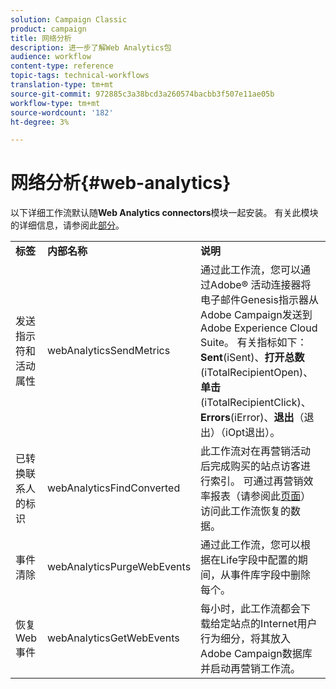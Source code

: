 ```yaml
---
solution: Campaign Classic
product: campaign
title: 网络分析
description: 进一步了解Web Analytics包
audience: workflow
content-type: reference
topic-tags: technical-workflows
translation-type: tm+mt
source-git-commit: 972885c3a38bcd3a260574bacbb3f507e11ae05b
workflow-type: tm+mt
source-wordcount: '182'
ht-degree: 3%

---
```



# 网络分析{#web-analytics}

以下详细工作流默认随&#x200B;**Web Analytics connectors**&#x200B;模块一起安装。 有关此模块的详细信息，请参阅此[部分](../../platform/using/adobe-analytics-data-connector.md)。

<table> 
 <tbody> 
  <tr> 
   <td> <strong>标签</strong><br /> </td> 
   <td> <strong>内部名称</strong><br /> </td> 
   <td> <strong>说明</strong><br /> </td> 
  </tr> 
  <tr> 
   <td> <span class="uicontrol">发送指示符和活动属性</span> <br /> </td> 
   <td> <span class="uicontrol">webAnalyticsSendMetrics</span> <br /> </td> 
   <td> 通过此工作流，您可以通过Adobe® 活动连接器将电子邮件Genesis指示器从Adobe Campaign发送到Adobe Experience Cloud Suite。 有关指标如下：<strong>Sent</strong>(iSent)、<strong>打开总数</strong>(iTotalRecipientOpen)、<strong>单击</strong>(iTotalRecipientClick)、<strong>Errors</strong>(iError)、<strong>退出</strong>（退出）（iOpt退出）。<br /> </td> 
  </tr> 
  <tr> 
   <td> <span class="uicontrol">已转换联系人的标识</span> <br /> </td> 
   <td> <span class="uicontrol">webAnalyticsFindConverted</span> <br /> </td> 
   <td> 此工作流对在再营销活动后完成购买的站点访客进行索引。 可通过<span class="uicontrol">再营销效率报表</span>（请参阅此<a href="../../platform/using/adobe-analytics-data-connector.md#creating-a-re-marketing-campaign">页面</a>）访问此工作流恢复的数据。 <br /> </td> 
  </tr> 
  <tr> 
   <td> <span class="uicontrol">事件清除</span> <br /> </td> 
   <td> <span class="uicontrol">webAnalyticsPurgeWebEvents</span> <br /> </td> 
   <td> 通过此工作流，您可以根据在<span class="uicontrol">Life</span>字段中配置的期间，从事件库字段中删除每个。<br /> </td> 
  </tr> 
  <tr> 
   <td> <span class="uicontrol">恢复Web事件</span> <br /> </td> 
   <td> <span class="uicontrol">webAnalyticsGetWebEvents</span> <br /> </td> 
   <td> 每小时，此工作流都会下载给定站点的Internet用户行为细分，将其放入Adobe Campaign数据库并启动再营销工作流。<br /> </td> 
  </tr> 
 </tbody> 
</table>

